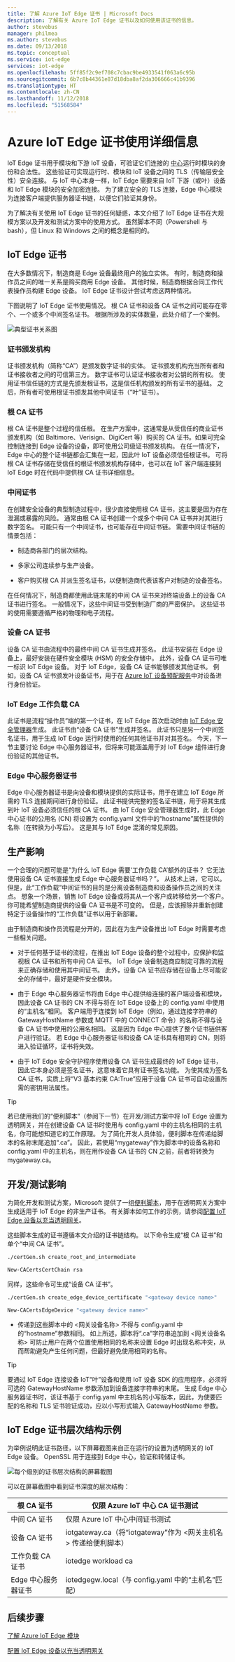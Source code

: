 ```yaml
---
title: 了解 Azure IoT Edge 证书 | Microsoft Docs
description: 了解有关 Azure IoT Edge 证书以及如何使用该证书的信息。
author: stevebus
manager: philmea
ms.author: stevebus
ms.date: 09/13/2018
ms.topic: conceptual
ms.service: iot-edge
services: iot-edge
ms.openlocfilehash: 5ff85f2c9ef708c7cbac9be4933541f063a6c95b
ms.sourcegitcommit: 6b7c8b44361e87d18dba8af2da306666c41b9396
ms.translationtype: HT
ms.contentlocale: zh-CN
ms.lasthandoff: 11/12/2018
ms.locfileid: "51568584"
---
```

# <a name="azure-iot-edge-certificate-usage-detail"></a>Azure IoT Edge 证书使用详细信息

IoT Edge 证书用于模块和下游 IoT 设备，可验证它们连接的 [ 中心](iot-edge-runtime.md#iot-edge-hub)运行时模块的身份和合法性。 这些验证可实现运行时、模块和 IoT 设备之间的 TLS（传输层安全性）安全连接。 与 IoT 中心本身一样，IoT Edge 需要来自 IoT 下游（或叶）设备和 IoT Edge 模块的安全加密连接。 为了建立安全的 TLS 连接，Edge 中心模块为连接客户端提供服务器证书链，以便它们验证其身份。

为了解决有关使用 IoT Edge 证书的任何疑惑，本文介绍了 IoT Edge 证书在大规模方案以及开发和测试方案中的使用方式。 虽然脚本不同（Powershell 与 bash），但 Linux 和 Windows 之间的概念是相同的。

## <a name="iot-edge-certificates"></a>IoT Edge 证书

在大多数情况下，制造商是 Edge 设备最终用户的独立实体。 有时，制造商和操作员之间的唯一关系是购买商用 Edge 设备。 其他时候，制造商根据合同工作代表操作员构建 Edge 设备。 IoT Edge 证书设计尝试考虑这两种情况。

下图说明了 IoT Edge 证书使用情况。 根 CA 证书和设备 CA 证书之间可能存在零个、一个或多个中间签名证书。 根据所涉及的实体数量，此处介绍了一个案例。

![典型证书关系图](./media/iot-edge-certs/edgeCerts-general.png)

### <a name="certificate-authority"></a>证书颁发机构

证书颁发机构（简称“CA”）是颁发数字证书的实体。 证书颁发机构充当所有者和证书接收者之间的可信第三方。 数字证书可认证证书接收者对公钥的所有权。 使用证书信任链的方式是先颁发根证书，这是信任机构颁发的所有证书的基础。 之后，所有者可使用根证书颁发其他中间证书（“叶”证书）。

### <a name="root-ca-certificate"></a>根 CA 证书

根 CA 证书是整个过程的信任根。 在生产方案中，这通常是从受信任的商业证书颁发机构（如 Baltimore、Verisign、DigiCert 等）购买的 CA 证书。如果可完全控制连接到 Edge 设备的设备，即可使用公司级证书颁发机构。 在任一情况下，Edge 中心的整个证书链都会汇集在一起，因此叶 IoT 设备必须信任根证书。 可将根 CA 证书存储在受信任的根证书颁发机构存储中，也可以在 IoT 客户端连接到 IoT Edge 时在代码中提供根 CA 证书详细信息。

### <a name="intermediate-certificates"></a>中间证书

在创建安全设备的典型制造过程中，很少直接使用根 CA 证书，这主要是因为存在泄漏或暴露的风险。 通常由根 CA 证书创建一个或多个中间 CA 证书并对其进行数字签名。 可能只有一个中间证书，也可能存在中间证书链。 需要中间证书链的情景包括：

* 制造商各部门的层次结构。

* 多家公司连续参与生产设备。

* 客户购买根 CA 并派生签名证书，以便制造商代表该客户对制造的设备签名。

在任何情况下，制造商都使用此链末尾的中间 CA 证书来对终端设备上的设备 CA 证书进行签名。 一般情况下，这些中间证书受到制造厂商的严密保护。 这些证书的使用需要遵循严格的物理和电子流程。

### <a name="device-ca-certificate"></a>设备 CA 证书

设备 CA 证书由流程中的最终中间 CA 证书生成并签名。 此证书安装在 Edge 设备上，最好安装在硬件安全模块 (HSM) 的安全存储中。 此外，设备 CA 证书可唯一标识 IoT Edge 设备。 对于 IoT Edge，设备 CA 证书能够颁发其他证书。 例如，设备 CA 证书颁发叶设备证书，用于在 [Azure IoT 设备预配服务](..\iot-dps\about-iot-dps.md)中对设备进行身份验证。

### <a name="iot-edge-workload-ca"></a>IoT Edge 工作负载 CA

此证书是流程“操作员”端的第一个证书，在 IoT Edge 首次启动时由 [IoT Edge 安全管理器](iot-edge-security-manager.md)生成。 此证书由“设备 CA 证书”生成并签名。 此证书只是另一个中间签名证书，用于生成 IoT Edge 运行时使用的任何其他证书并对其签名。 今天，下一节主要讨论 Edge 中心服务器证书，但将来可能涵盖用于对 IoT Edge 组件进行身份验证的其他证书。

### <a name="edge-hub-server-certificate"></a>Edge 中心服务器证书

Edge 中心服务器证书是向设备和模块提供的实际证书，用于在建立 IoT Edge 所需的 TLS 连接期间进行身份验证。 此证书提供完整的签名证书链，用于将其生成到叶 IoT 设备必须信任的根 CA 证书。 由 IoT Edge 安全管理器生成时，此 Edge 中心证书的公用名 (CN) 将设置为 config.yaml 文件中的“hostname”属性提供的名称（在转换为小写后）。 这是其与 IoT Edge 混淆的常见原因。

## <a name="production-implications"></a>生产影响

一个合理的问题可能是“为什么 IoT Edge 需要‘工作负载 CA’额外的证书？ 它无法使用设备 CA 证书直接生成 Edge 中心服务器证书吗？”。 从技术上讲，它可以。 但是，此“工作负载”中间证书的目的是分离设备制造商和设备操作员之间的关注点。 想象一个场景，销售 IoT Edge 设备或将其从一个客户或转移给另一个客户。 你可能希望制造商提供的设备 CA 证书是不可变的。 但是，应该擦除并重新创建特定于设备操作的“工作负载”证书以用于新部署。

由于制造商和操作员流程是分开的，因此在为生产设备推出 IoT Edge 时需要考虑一些相关问题。

* 对于任何基于证书的流程，在推出 IoT Edge 设备的整个过程中，应保护和监视根 CA 证书和所有中间 CA 证书。 IoT Edge 设备制造商应制定可靠的流程来正确存储和使用其中间证书。 此外，设备 CA 证书应存储在设备上尽可能安全的存储中，最好是硬件安全模块。

* 由于 Edge 中心服务器证书将由 Edge 中心提供给连接的客户端设备和模块，因此设备 CA 证书的 CN 不得与将在 IoT Edge 设备上的 config.yaml 中使用的“主机名”相同。 客户端用于连接到 IoT Edge（例如，通过连接字符串的 GatewayHostName 参数或 MQTT 中的 CONNECT 命令）的名称不得与设备 CA 证书中使用的公用名相同。 这是因为 Edge 中心提供了整个证书链供客户进行验证。 若 Edge 中心服务器证书和设备 CA 证书具有相同的 CN，则将进入验证循环，证书将失效。

* 由于 IoT Edge 安全守护程序使用设备 CA 证书生成最终的 IoT Edge 证书，因此它本身必须是签名证书，这意味着它具有证书签名功能。 为使其成为签名 CA 证书，实质上将“V3 基本约束 CA:True”应用于设备 CA 证书可自动设置所需的密钥用法属性。

>[!Tip]
> 若已使用我们的“便利脚本”（参阅下一节）在开发/测试方案中将 IoT Edge 设置为透明网关，并在创建设备 CA 证书时使用与 config.yaml 中的主机名相同的主机名，你可能想知道它的工作原理。 为了简化开发人员体验，便利脚本在传递给脚本的名称末尾追加“.ca”。 因此，若使用“mygateway”作为脚本中的设备名称和 config.yaml 中的主机名，则在用作设备 CA 证书的 CN 之前，前者将转换为 mygateway.ca。

## <a name="devtest-implications"></a>开发/测试影响

为简化开发和测试方案，Microsoft 提供了一组[便利脚本](https://github.com/Azure/azure-iot-sdk-c/tree/master/tools/CACertificates)，用于在透明网关方案中生成适用于 IoT Edge 的非生产证书。 有关脚本如何工作的示例，请参阅[配置 IoT Edge 设备以充当透明网关](how-to-create-transparent-gateway.md)。

这些脚本生成的证书遵循本文介绍的证书链结构。 以下命令生成“根 CA 证书”和单个“中间 CA 证书”。

```bash
./certGen.sh create_root_and_intermediate 
```

```Powershell
New-CACertsCertChain rsa 
```

同样，这些命令可生成“设备 CA 证书”。

```bash
./certGen.sh create_edge_device_certificate "<gateway device name>"
```

```Powershell
New-CACertsEdgeDevice "<gateway device name>"
```

* 传递到这些脚本中的 \<网关设备名称\> 不得与 config.yaml 中的“hostname”参数相同。 如上所述，脚本将“.ca”字符串追加到 \<网关设备名称\> 可防止用户在两个位置使用相同的名称来设置 Edge 时出现名称冲突，从而帮助避免产生任何问题，但最好避免使用相同的名称。

>[!Tip]
> 要通过 IoT Edge 连接设备 IoT“叶”设备和使用 IoT 设备 SDK 的应用程序，必须将可选的 GatewayHostName 参数添加到设备连接字符串的末尾。 生成 Edge 中心服务器证书时，该证书基于 config.yaml 中主机名的小写版本，因此，为使要匹配的名称和 TLS 证书验证成功，应以小写形式输入 GatewayHostName 参数。

## <a name="example-of-iot-edge-certificate-hierarchy"></a>IoT Edge 证书层次结构示例

为举例说明此证书路径，以下屏幕截图来自正在运行的设置为透明网关的 IoT Edge 设备。 OpenSSL 用于连接到 Edge 中心，验证和转储证书。

![每个级别的证书层次结构的屏幕截图](./media/iot-edge-certs/iotedge-cert-chain.png)

可以在屏幕截图中看到证书深度的层次结构：

| 根 CA 证书         | 仅限 Azure IoT 中心 CA 证书测试                                                                           |
|-----------------------------|-----------------------------------------------------------------------------------------------------------|
| 中间 CA 证书 | 仅限 Azure IoT 中心中间证书测试                                                                 |
| 设备 CA 证书       | iotgateway.ca（将“iotgateway”作为 <网关主机名> 传递给便利脚本）      |
| 工作负载 CA 证书     | iotedge workload ca                                                                                       |
| Edge 中心服务器证书 | iotedgegw.local（与 config.yaml 中的“主机名”匹配）                                                |

## <a name="next-steps"></a>后续步骤

[了解 Azure IoT Edge 模块](iot-edge-modules.md)

[配置 IoT Edge 设备以充当透明网关](how-to-create-transparent-gateway.md)